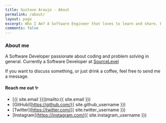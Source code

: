 ```yaml
---
title: Gustavo Araujo - About
permalink: /about/
layout: page
excerpt: Who I Am? A Software Engineer that loves to learn and share. Passionate about coding and problem solving in general
comments: false
---
```


### About me

A Software Developer passionate about coding and problem solving in general. Currently a Software Developer at [SourceLevel](https://sourcelevel.io)

If you want to discuss something, or just drink a coffee, feel free to send me a message.

#### Reach me out ✨

- [{{ site.email }}](mailto:{{ site.email }})
- [GitHub](https://github.com/{{ site.github_username }})
- [Twitter](https://twitter.com/{{ site.twitter_username }})
- [Instagram](https://instagram.com/{{ site.instagram_username }})
